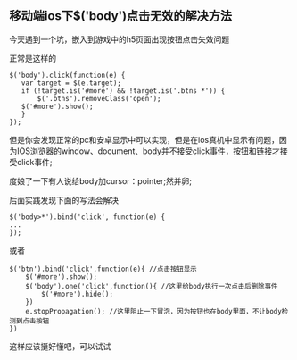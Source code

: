 ## 移动端ios下$('body')点击无效的解决方法

今天遇到一个坑，嵌入到游戏中的h5页面出现按钮点击失效问题

正常是这样的

```
$('body').click(function(e) {
   var target = $(e.target);
   if (!target.is('#more') && !target.is('.btns *')) {
       $('.btns').removeClass('open');
   $('#more').show();
   }
});
```

但是你会发现正常的pc和安卓显示中可以实现，但是在ios真机中显示有问题，因为IOS浏览器的window、document、body并不接受click事件，按钮和链接才接受click事件;

度娘了一下有人说给body加cursor：pointer;然并卵;

后面实践发现下面的写法会解决

```
$('body>*').bind('click', function(e) {
...
});
```

或者

```
$('btn').bind('click',function(e){ //点击按钮显示
    $('#more').show();
    $('body').one('click',function(){ //这里给body执行一次点击后删除事件
        $('#more').hide();
    })
    e.stopPropagation(); //这里阻止一下冒泡，因为按钮也在body里面，不让body检测到点击按钮
})
```

这样应该挺好懂吧，可以试试
